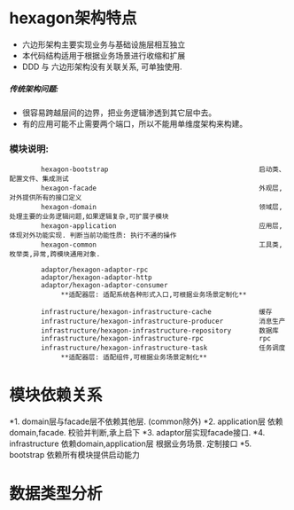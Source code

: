# hexagon架构特点
*  六边形架构主要实现业务与基础设施层相互独立
*  本代码结构适用于根据业务场景进行收缩和扩展
*  DDD 与 六边形架构没有关联关系, 可单独使用. 
      
##### 传统架构问题: 
* 很容易跨越层间的边界，把业务逻辑渗透到其它层中去。
* 有的应用可能不止需要两个端口，所以不能用单维度架构来构建。
### 模块说明:
            hexagon-bootstrap                                      启动类、配置文件、集成测试
            hexagon-facade                                         外观层, 对外提供所有的接口定义
            hexagon-domain                                         领域层, 处理主要的业务逻辑问题,如果逻辑复杂,可扩展子模块
            hexagon-application                                    应用层,体现对外功能实现. 判断当前功能性质: 执行不通的操作
            hexagon-common                                         工具类,枚举类,异常,跨模块通用对象.
            
            adaptor/hexagon-adaptor-rpc 
            adaptor/hexagon-adaptor-http 
            adaptor/hexagon-adaptor-consumer
                 **适配器层: 适配系统各种形式入口,可根据业务场景定制化**
                 
            infrastructure/hexagon-infrastructure-cache            缓存
            infrastructure/hexagon-infrastructure-producer         消息生产
            infrastructure/hexagon-infrastructure-repository       数据库
            infrastructure/hexagon-infrastructure-rpc              rpc
            infrastructure/hexagon-infrastructure-task             任务调度
                 **适配器层: 适配组件,可根据业务场景定制化**
                 
# 模块依赖关系
*1. domain层与facade层不依赖其他层. (common除外)
*2. application层 依赖 domain,facade. 校验并判断,承上启下
*3. adaptor层实现facade接口. 
*4. infrastructure 依赖domain,application层 根据业务场景. 定制接口
*5. bootstrap 依赖所有模块提供启动能力     
# 数据类型分析
    

